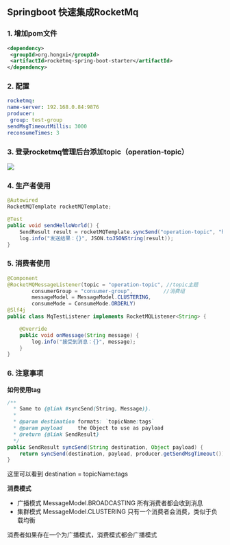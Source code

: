 ## Springboot 快速集成RocketMq

### 1. 增加pom文件

   ```xml
<dependency>
    <groupId>org.hongxi</groupId>
    <artifactId>rocketmq-spring-boot-starter</artifactId>
</dependency>
   ```

### 2.  配置

   ```yaml
rocketmq:
  name-server: 192.168.0.84:9876
  producer:
    group: test-group
  sendMsgTimeoutMillis: 3000
  reconsumeTimes: 3
   ```

### 3. 登录rocketmq管理后台添加topic（operation-topic）

![](https://img2020.cnblogs.com/blog/871616/202108/871616-20210809162243473-1449357702.png)


### 4. 生产者使用

```java
@Autowired
RocketMQTemplate rocketMQTemplate;

@Test
public void sendHelloWorld() {
    SendResult result = rocketMQTemplate.syncSend("operation-topic", "hello world");
    log.info("发送结果：{}", JSON.toJSONString(result));
}
```

### 5. 消费者使用

```java
@Component
@RocketMQMessageListener(topic = "operation-topic", //topic主题
        consumerGroup = "consumer-group",          //消费组
        messageModel = MessageModel.CLUSTERING,
        consumeMode = ConsumeMode.ORDERLY)
@Slf4j
public class MqTestListener implements RocketMQListener<String> {

    @Override
    public void onMessage(String message) {
        log.info("接受到消息：{}", message);
    }
}
```

### 6. 注意事项

**如何使用tag**

```java
/**
  * Same to {@link #syncSend(String, Message)}.
  *
  * @param destination formats: `topicName:tags`
  * @param payload     the Object to use as payload
  * @return {@link SendResult}
  */
public SendResult syncSend(String destination, Object payload) {
    return syncSend(destination, payload, producer.getSendMsgTimeout());
}
```

这里可以看到 destination  = topicName:tags

**消费模式**

* 广播模式 MessageModel.BROADCASTING 所有消费者都会收到消息
* 集群模式 MessageModel.CLUSTERING 只有一个消费者会消费，类似于负载均衡

消费者如果存在一个为广播模式，消费模式都会广播模式